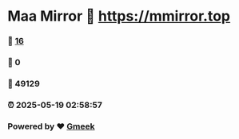 # Maa Mirror :link: https://mmirror.top 
### :page_facing_up: [16](https://mmirror.top/tag.html) 
### :speech_balloon: 0 
### :hibiscus: 49129 
### :alarm_clock: 2025-05-19 02:58:57 
### Powered by :heart: [Gmeek](https://github.com/Meekdai/Gmeek)
